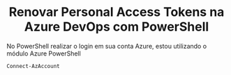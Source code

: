 <h1 align="center"> Renovar Personal Access Tokens na Azure DevOps com PowerShell </h1>

No PowerShell realizar o login em sua conta Azure, estou utilizando o módulo Azure PowerShell

```
Connect-AzAccount
```
